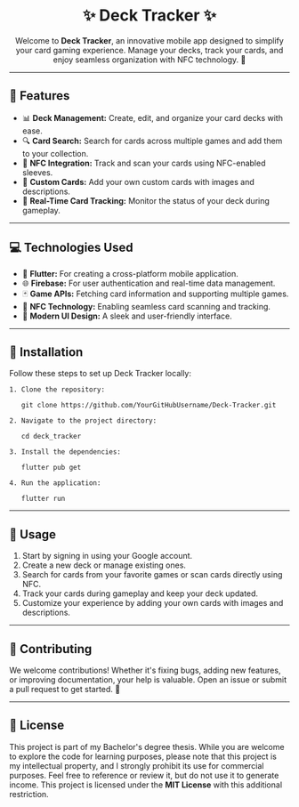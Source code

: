 <h1 align="center">✨ Deck Tracker ✨</h1>

<p align="center">Welcome to <strong>Deck Tracker</strong>, an innovative mobile app designed to simplify your card gaming experience. Manage your decks, track your cards, and enjoy seamless organization with NFC technology. 🎴</p>

---

<h2>🌟 Features</h2>
<ul>
    <li>📊 <strong>Deck Management:</strong> Create, edit, and organize your card decks with ease.</li>
    <li>🔍 <strong>Card Search:</strong> Search for cards across multiple games and add them to your collection.</li>
    <li>📱 <strong>NFC Integration:</strong> Track and scan your cards using NFC-enabled sleeves.</li>
    <li>📂 <strong>Custom Cards:</strong> Add your own custom cards with images and descriptions.</li>
    <li>📜 <strong>Real-Time Card Tracking:</strong> Monitor the status of your deck during gameplay.</li>
</ul>

---

<h2>💻 Technologies Used</h2>
<ul>
    <li>💙 <strong>Flutter:</strong> For creating a cross-platform mobile application.</li>
    <li>🌐 <strong>Firebase:</strong> For user authentication and real-time data management.</li>
    <li>🃏 <strong>Game APIs:</strong> Fetching card information and supporting multiple games.</li>
    <li>📱 <strong>NFC Technology:</strong> Enabling seamless card scanning and tracking.</li>
    <li>🎨 <strong>Modern UI Design:</strong> A sleek and user-friendly interface.</li>
</ul>

---

<h2>🔧 Installation</h2>
<p>Follow these steps to set up Deck Tracker locally:</p>

<pre><code>1. Clone the repository:</code></pre>
<pre><code>   git clone https://github.com/YourGitHubUsername/Deck-Tracker.git</code></pre>

<pre><code>2. Navigate to the project directory:</code></pre>
<pre><code>   cd deck_tracker</code></pre>

<pre><code>3. Install the dependencies:</code></pre>
<pre><code>   flutter pub get</code></pre>

<pre><code>4. Run the application:</code></pre>
<pre><code>   flutter run</code></pre>

---

<h2>🧙 Usage</h2>
<ol>
    <li>Start by signing in using your Google account.</li>
    <li>Create a new deck or manage existing ones.</li>
    <li>Search for cards from your favorite games or scan cards directly using NFC.</li>
    <li>Track your cards during gameplay and keep your deck updated.</li>
    <li>Customize your experience by adding your own cards with images and descriptions.</li>
</ol>

---

<h2>🤝 Contributing</h2>
<p>We welcome contributions! Whether it's fixing bugs, adding new features, or improving documentation, your help is valuable. Open an issue or submit a pull request to get started. 💬</p>

---

<h2>📜 License</h2>
<p>This project is part of my Bachelor's degree thesis. While you are welcome to explore the code for learning purposes, please note that this project is my intellectual property, and I strongly prohibit its use for commercial purposes. Feel free to reference or review it, but do not use it to generate income. This project is licensed under the <strong>MIT License</strong> with this additional restriction.</p>
